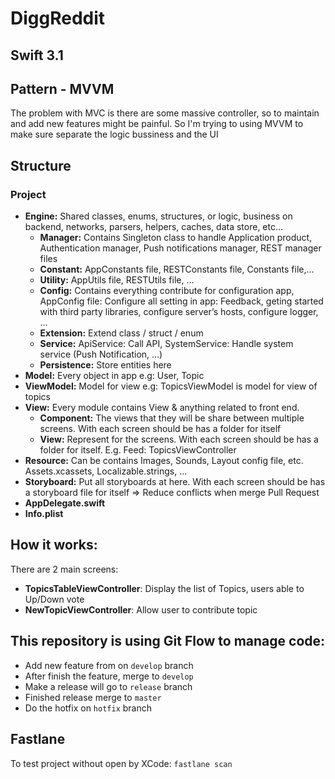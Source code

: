 # DiggReddit

## Swift 3.1

## Pattern - MVVM
The problem with MVC is there are some massive controller, so to maintain and add new features might be painful.
So I'm trying to using MVVM to make sure separate the logic bussiness and the UI 

## Structure
### Project<br/>
+ **Engine:** Shared classes, enums, structures, or logic, business on backend, networks, parsers, helpers, caches, data store, etc…<br/>
  - **Manager:** Contains Singleton class to handle Application product, Authentication manager, Push notifications manager, REST manager files<br/>
  - **Constant:** AppConstants file, RESTConstants file, Constants file,…<br/>
  - **Utility:** AppUtils file, RESTUtils file, …<br/>
  - **Config:** Contains everything contribute for configuration app, AppConfig file: Configure all setting in app: Feedback, geting started with third party libraries, configure server’s hosts, configure logger, …<br/>
  - **Extension:** Extend class / struct / enum<br/>
  - **Service:** ApiService: Call API, SystemService: Handle system service (Push Notification, …)<br/>
  - **Persistence:** Store entities here<br/>
+ **Model:** Every object in app e.g: User, Topic<br/>
+ **ViewModel:** Model for view e.g: TopicsViewModel is model for view of topics<br/>
+ **View:** Every module contains View & anything related to front end.<br/>
  - **Component:** The views that they will be share between multiple screens. With each screen should be has a folder for itself<br/>
  - **View:** Represent for the screens. With each screen should be has a folder for itself. E.g. Feed: TopicsViewController<br/>
+ **Resource:** Can be contains Images, Sounds, Layout config file, etc. Assets.xcassets, Localizable.strings, …<br/>
+ **Storyboard:** Put all storyboards at here. With each screen should be has a storyboard file for itself => Reduce conflicts when merge Pull Request<br/>
+ **AppDelegate.swift**<br/>
+ **Info.plist**<br/>

## How it works:
There are 2 main screens:
+ **TopicsTableViewController**: Display the list of Topics, users able to Up/Down vote
+ **NewTopicViewController**: Allow user to contribute topic

## This repository is using Git Flow to manage code:
- Add new feature from on `develop` branch
- After finish the feature, merge to `develop`
- Make a release will go to `release` branch
- Finished release merge to `master`
- Do the hotfix on `hotfix` branch 

## Fastlane

To test project without open by XCode: `fastlane scan`
